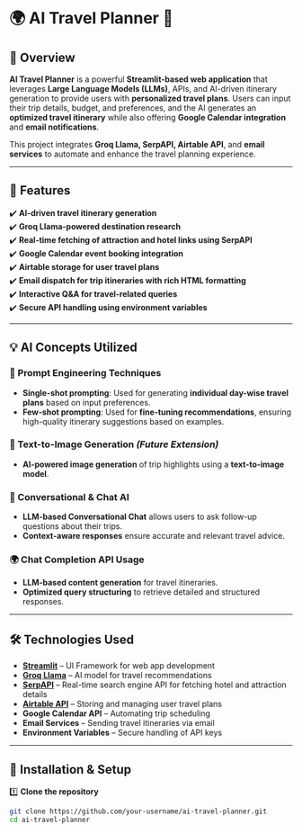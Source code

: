 
# 🌍 AI Travel Planner 🛫

## 🚀 Overview
**AI Travel Planner** is a powerful **Streamlit-based web application** that leverages **Large Language Models (LLMs)**, APIs, and AI-driven itinerary generation to provide users with **personalized travel plans**. Users can input their trip details, budget, and preferences, and the AI generates an **optimized travel itinerary** while also offering **Google Calendar integration** and **email notifications**.

This project integrates **Groq Llama, SerpAPI, Airtable API**, and **email services** to automate and enhance the travel planning experience.

---

## 📌 Features
✔️ **AI-driven travel itinerary generation**  
✔️ **Groq Llama-powered destination research**  
✔️ **Real-time fetching of attraction and hotel links using SerpAPI**  
✔️ **Google Calendar event booking integration**  
✔️ **Airtable storage for user travel plans**  
✔️ **Email dispatch for trip itineraries with rich HTML formatting**  
✔️ **Interactive Q&A for travel-related queries**  
✔️ **Secure API handling using environment variables**  

---

## 💡 AI Concepts Utilized

### 🧠 Prompt Engineering Techniques
- **Single-shot prompting**: Used for generating **individual day-wise travel plans** based on input preferences.
- **Few-shot prompting**: Used for **fine-tuning recommendations**, ensuring high-quality itinerary suggestions based on examples.

### 🎨 Text-to-Image Generation *(Future Extension)*
- **AI-powered image generation** of trip highlights using a **text-to-image model**.

### 🔄 Conversational & Chat AI
- **LLM-based Conversational Chat** allows users to ask follow-up questions about their trips.
- **Context-aware responses** ensure accurate and relevant travel advice.

### 🌍 Chat Completion API Usage
- **LLM-based content generation** for travel itineraries.
- **Optimized query structuring** to retrieve detailed and structured responses.

---

## 🛠️ Technologies Used
- **[Streamlit](https://streamlit.io/)** – UI Framework for web app development
- **[Groq Llama](https://groq.com/)** – AI model for travel recommendations
- **[SerpAPI](https://serpapi.com/)** – Real-time search engine API for fetching hotel and attraction details
- **[Airtable API](https://airtable.com/)** – Storing and managing user travel plans
- **Google Calendar API** – Automating trip scheduling
- **Email Services** – Sending travel itineraries via email
- **Environment Variables** – Secure handling of API keys

---

## 📜 Installation & Setup

1️⃣ **Clone the repository**  
```bash
git clone https://github.com/your-username/ai-travel-planner.git
cd ai-travel-planner
